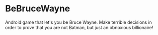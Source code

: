 # BeBruceWayne

Android game that let's you be Bruce Wayne. Make terrible decisions in order to prove that you are not Batman, but just an obnoxious billionaire!

